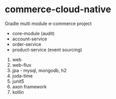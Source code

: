 # commerce-cloud-native
Gradle multi module e-commerce project

- core-module (audit)
- account-service
- order-service
- product-service (event sourcing)

1. web
2. web-flux
3. jpa - mysql, mongodb, h2
4. joda-time
5. junit5
6. axon framework
7. kotlin
